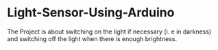 # Light-Sensor-Using-Arduino
The Project is about switching on the light if necessary (i. e in darkness) and switching off the light when there is enough brightness.
